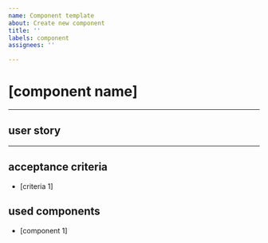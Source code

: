 ```yaml
---
name: Component template
about: Create new component
title: ''
labels: component
assignees: ''

---
```


# [component name]
***

## user story
***

## acceptance criteria
 * [criteria 1]

## used components
 * [component 1]

